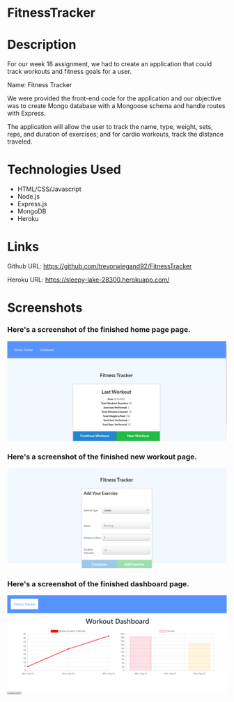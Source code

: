 # FitnessTracker

# Description

For our week 18 assignment, we had to create an application that could track workouts and fitness goals for a user.

Name: Fitness Tracker

We were provided the front-end code for the application and our objective was to create Mongo database with a Mongoose schema and handle routes with Express.

The application will allow the user to track the name, type, weight, sets, reps, and duration of exercises; and for cardio workouts, track the distance traveled.

# Technologies Used

- HTML/CSS/Javascript
- Node.js
- Express.js
- MongoDB
- Heroku

# Links

Github URL: https://github.com/trevorwiegand92/FitnessTracker

Heroku URL: https://sleepy-lake-28300.herokuapp.com/

# Screenshots

### Here's a screenshot of the finished home page page.

![Here's a screenshot of the answer alerts.](./public/images/fitness_screenshot1.png)

### Here's a screenshot of the finished new workout page.

![Here's a screenshot of the answer alerts.](./public/images/fitness_screenshot2.png)

### Here's a screenshot of the finished dashboard page.

![Here's a screenshot of the answer alerts.](./public/images/fitness_screenshot3.png)
